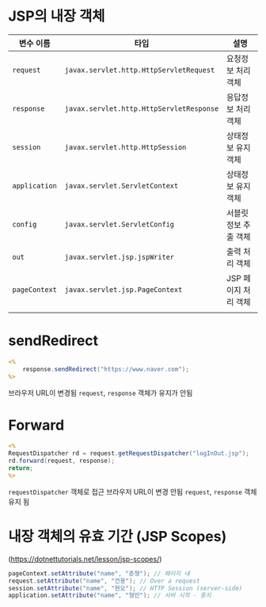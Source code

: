 # JSP의 내장 객체


| 변수 이름     | 타입                                     | 설명                 |
| ------------- | ---------------------------------------- | -------------------- |
| `request`     | `javax.servlet.http.HttpServletRequest`  | 요청정보 처리 객체   |
| `response`    | `javax.servlet.http.HttpServletResponse` | 응답정보 처리 객체   |
| `session`     | `javax.servlet.http.HttpSession`         | 상태정보 유지 객체   |
| `application` | `javax.servlet.ServletContext`           | 상태정보 유지 객체   |
| `config`      | `javax.servlet.ServletConfig`            | 서블릿정보 추출 객체 |
| `out`         | `javax.servlet.jsp.jspWriter`            | 출력 처리 객체       |
| `pageContext` | `javax.servlet.jsp.PageContext`          | JSP 페이지 처리 객체 |
|               |                                          |                      |


# sendRedirect

```jsp
<%
	response.sendRedirect("https://www.naver.com");
%>
```

브라우저 URL이 변경됨
`request`, `response` 객체가 유지가 안됨

# Forward

```jsp
<%
RequestDispatcher rd = request.getRequestDispatcher("logInOut.jsp");
rd.forward(request, response);
return;
%>
```

`requestDispatcher` 객체로 접근
브라우저 URL이 변경 안됨
`request`, `response` 객체 유지 됨

# 내장 객체의 유효 기간 (JSP Scopes)

(https://dotnettutorials.net/lesson/jsp-scopes/)

```java
pageContext.setAttribute("name", "준형"); // 페이지 내
request.setAttribute("name", "건용"); // Over a request
session.setAttribute("name", "현오"); // HTTP Session (server-side)
application.setAttribute("name", "형민"); // 서버 시작 - 중지
```

